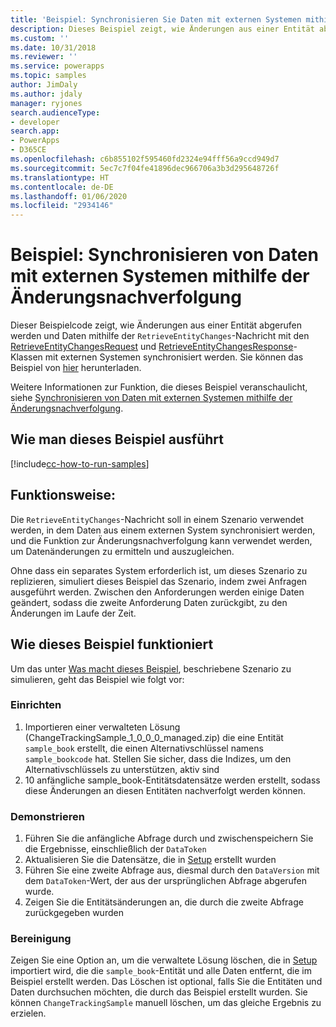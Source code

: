 ```yaml
---
title: 'Beispiel: Synchronisieren Sie Daten mit externen Systemen mithilfe des Änderungsnachverfolgungssystems (Common Data Service) | Microsoft-Dokumentation'
description: Dieses Beispiel zeigt, wie Änderungen aus einer Entität abgerufen werden und Daten mit externen Systemen synchronisiert werden.
ms.custom: ''
ms.date: 10/31/2018
ms.reviewer: ''
ms.service: powerapps
ms.topic: samples
author: JimDaly
ms.author: jdaly
manager: ryjones
search.audienceType:
- developer
search.app:
- PowerApps
- D365CE
ms.openlocfilehash: c6b855102f595460fd2324e94fff56a9ccd949d7
ms.sourcegitcommit: 5ec7c7f04fe41896dec966706a3b3d295648726f
ms.translationtype: HT
ms.contentlocale: de-DE
ms.lasthandoff: 01/06/2020
ms.locfileid: "2934146"
---
```

# <a name="sample-synchronize-data-with-external-systems-using-change-tracking"></a>Beispiel: Synchronisieren von Daten mit externen Systemen mithilfe der Änderungsnachverfolgung

<!-- https://docs.microsoft.com/dynamics365/customer-engagement/developer/sample-synchronize-data-external-systems-using-change-tracking -->

Dieser Beispielcode zeigt, wie Änderungen aus einer Entität abgerufen werden und Daten mithilfe der `RetrieveEntityChanges`-Nachricht mit den [RetrieveEntityChangesRequest](https://docs.microsoft.com/dotnet/api/microsoft.xrm.sdk.messages.retrieveentitychangesrequest) und [RetrieveEntityChangesResponse](https://docs.microsoft.com/dotnet/api/microsoft.xrm.sdk.messages.retrieveentitychangesresponse)- Klassen mit externen Systemen synchronisiert werden. Sie können das Beispiel von [hier](https://github.com/Microsoft/PowerApps-Samples/tree/master/cds/orgsvc/C%23/Changetracking) herunterladen.

Weitere Informationen zur Funktion, die dieses Beispiel veranschaulicht, siehe [Synchronisieren von Daten mit externen Systemen mithilfe der Änderungsnachverfolgung](https://docs.microsoft.com/powerapps/developer/common-data-service/use-change-tracking-synchronize-data-external-systems).
<!-- The link above won't work until the topic is published -->

## <a name="how-to-run-this-sample"></a>Wie man dieses Beispiel ausführt

[!include[cc-how-to-run-samples](../../includes/cc-how-to-run-samples.md)]

## <a name="what-this-sample-does"></a>Funktionsweise:

Die `RetrieveEntityChanges`-Nachricht soll in einem Szenario verwendet werden, in dem Daten aus einem externen System synchronisiert werden, und die Funktion zur Änderungsnachverfolgung kann verwendet werden, um Datenänderungen zu ermitteln und auszugleichen.

Ohne dass ein separates System erforderlich ist, um dieses Szenario zu replizieren, simuliert dieses Beispiel das Szenario, indem zwei Anfragen ausgeführt werden. Zwischen den Anforderungen werden einige Daten geändert, sodass die zweite Anforderung Daten zurückgibt, zu den Änderungen im Laufe der Zeit.

## <a name="how-this-sample-works"></a>Wie dieses Beispiel funktioniert

Um das unter [Was macht dieses Beispiel](#what-this-sample-does), beschriebene Szenario zu simulieren, geht das Beispiel wie folgt vor:

### <a name="setup"></a>Einrichten

1. Importieren einer verwalteten Lösung (ChangeTrackingSample_1_0_0_0_managed.zip) die eine Entität `sample_book` erstellt, die einen Alternativschlüssel namens `sample_bookcode` hat. Stellen Sie sicher, dass die Indizes, um den Alternativschlüssels zu unterstützen, aktiv sind
1. 10 anfängliche sample_book-Entitätsdatensätze werden erstellt, sodass diese Änderungen an diesen Entitäten nachverfolgt werden können.

### <a name="demonstrate"></a>Demonstrieren

1. Führen Sie die anfängliche Abfrage durch und zwischenspeichern Sie die Ergebnisse, einschließlich der `DataToken`
1. Aktualisieren Sie die Datensätze, die in [Setup](#setup) erstellt wurden
1. Führen Sie eine zweite Abfrage aus, diesmal durch den `DataVersion` mit dem `DataToken`-Wert, der aus der ursprünglichen Abfrage abgerufen wurde.
1. Zeigen Sie die Entitätsänderungen an, die durch die zweite Abfrage zurückgegeben wurden

### <a name="clean-up"></a>Bereinigung

Zeigen Sie eine Option an, um die verwaltete Lösung löschen, die in [Setup](#setup) importiert wird, die die `sample_book`-Entität und alle Daten entfernt, die im Beispiel erstellt werden. Das Löschen ist optional, falls Sie die Entitäten und Daten durchsuchen möchten, die durch das Beispiel erstellt wurden. Sie können `ChangeTrackingSample` manuell löschen, um das gleiche Ergebnis zu erzielen.
